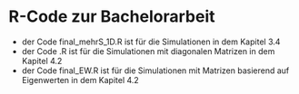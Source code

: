 # R-Code zur Bachelorarbeit

- der Code final_mehrS_1D.R ist für die Simulationen in dem Kapitel 3.4
- der Code .R ist für die Simulationen mit diagonalen Matrizen in dem Kapitel 4.2
- der Code final_EW.R ist für die Simulationen mit Matrizen basierend auf Eigenwerten in dem Kapitel 4.2
